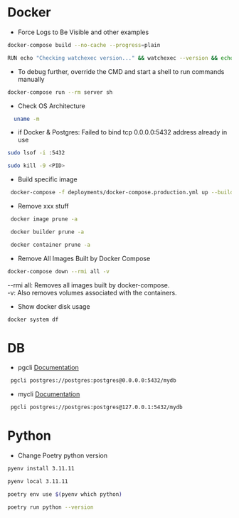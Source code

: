 # Docker

- Force Logs to Be Visible and other examples

```bash
docker-compose build --no-cache --progress=plain
```

```bash
RUN echo "Checking watchexec version..." && watchexec --version && echo "Done checking watchexec version."
```

- To debug further, override the CMD and start a shell to run commands manually

```bash
docker-compose run --rm server sh
```

- Check OS Architecture
  
```bash
  uname -m
```

- if Docker & Postgres: Failed to bind tcp 0.0.0.0:5432 address already in use

``` bash
sudo lsof -i :5432
```

``` bash
sudo kill -9 <PID>
```

- Build specific image

```bash
 docker-compose -f deployments/docker-compose.production.yml up --build
```

- Remove xxx stuff

```bash
 docker image prune -a
```
```bash
 docker builder prune -a
```
```bash
 docker container prune -a
```

- Remove All Images Built by Docker Compose

```bash
docker-compose down --rmi all -v
```

--rmi all: Removes all images built by docker-compose. \
-v: Also removes volumes associated with the containers.

- Show docker disk usage
```bash
docker system df
```

# DB

- pgcli [Documentation](https://github.com/dbcli/pgcli)

``` bash
 pgcli postgres://postgres:postgres@0.0.0.0:5432/mydb
```

- mycli [Documentation](https://github.com/dbcli/mycli)

``` bash
 pgcli postgres://postgres:postgres@127.0.0.1:5432/mydb
```

# Python

- Change Poetry python version

```bash
pyenv install 3.11.11
```

```bash
pyenv local 3.11.11
```

```bash
poetry env use $(pyenv which python)
```

```bash
poetry run python --version
```


